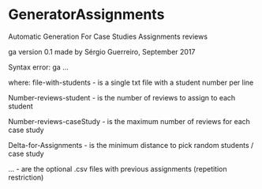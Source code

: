 # GeneratorAssignments
Automatic Generation For Case Studies Assignments reviews

ga version 0.1 made by Sérgio Guerreiro, September 2017

Syntax error: ga <file-with-students> <Number-reviews-student> <Number-reviews-caseStudy> <Delta-for-Assignments> <PastFile1>...<PastFile2>

where:
file-with-students - is a single txt file with a student number per line

Number-reviews-student - is the number of reviews to assign to each student

Number-reviews-caseStudy - is the maximum number of reviews for each case study

Delta-for-Assignments - is the minimum distance to pick random students / case study

<PastFile1>...<PastFile2> - are the optional .csv files with previous assignments (repetition restriction)
